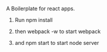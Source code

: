 A Boilerplate for react apps.

1. Run npm install

2. then webpack -w to start webpack

3. and npm start to start node server
